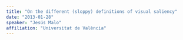 ```yaml
---
title: "On the different (sloppy) definitions of visual saliency"
date: "2013-01-28"
speaker: "Jesús Malo"
affiliation: "Universitat de València"
---
```

